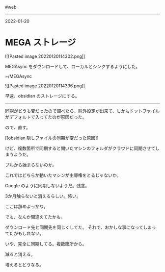 #web

---
2022-01-20

# MEGA ストレージ

![[Pasted image 20220120114302.png]]

MEGAsync をダウンロードして、ローカルとシンクするようにした。

~/MEGAsync

![[Pasted image 20220120114336.png]]

早速、obsidian のストレージにする。

---

同期がどうも変だったので調べたら、除外設定が出来て、しかもドットファイルがデフォルトで入ってたのが原因だった。

ので、直す。

[[obsidian 隠しファイルの同期が変だった原因]]

けど、複数箇所で同期すると開いたマシンのフォルダがクラウドに同期させてしまうようだ。

プルから始まらないのか。

これではどちらか動いたマシンが主導権をとるじゃないか。

Google のように同期しないようだ。残念。

3か月触らないと消えるらしい。怖い。

ここは辞めよっかな。

でも、なんか間違えてたかも。

ダウンロード先と同期先を同じくしてた。
それで、おかしな事になってしまってたかもしれない。

いや、完全に同期してる。複数箇所から。

減ると消える。

増えるとどうなる。



